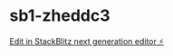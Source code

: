 # sb1-zheddc3

[Edit in StackBlitz next generation editor ⚡️](https://stackblitz.com/~/github.com/Suleymanozkan1/sb1-zheddc3)